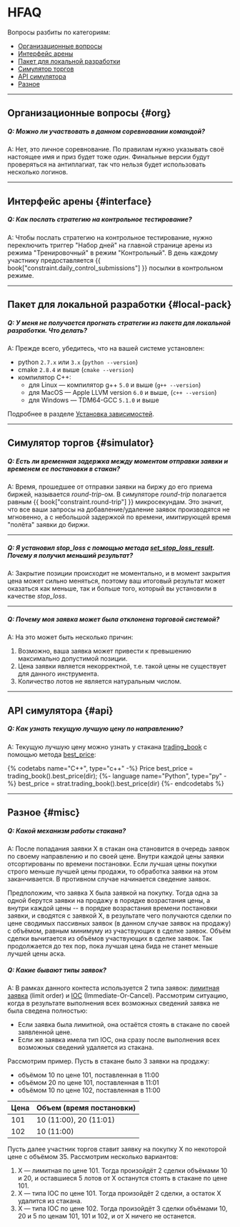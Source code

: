 # HFAQ

Вопросы разбиты по категориям:

- [Организационные вопросы](#org)
- [Интерфейс арены](#interface)
- [Пакет для локальной разработки](#local-pack)
- [Симулятор торгов](#simulator)
- [API симулятора](#api)
- [Разное](#misc)

---

## Организационные вопросы {#org}

<!-- TODO(asalikhov): it may change in the future -->
##### Q: Можно ли участвовать в данном соревновании командой?

A: Нет, это личное соревнование.
По правилам нужно указывать своё настоящее имя и приз будет тоже один.
Финальные версии будут проверяться на антиплагиат, так что нельзя будет использовать несколько логинов.

---

## Интерфейс арены {#interface}

##### Q: Как послать стратегию на контрольное тестирование?

A: Чтобы послать стратегию на контрольное тестирование, нужно переключить триггер "Набор дней" на главной странице арены из режима "Тренировочный" в режим "Контрольный".
В день каждому участнику предоставляется {{ book["constraint.daily_control_submissions"] }} посылки в контрольном режиме.

---

## Пакет для локальной разработки {#local-pack}

##### Q: У меня не получается прогнать стратегии из пакета для локальной разработки. Что делать?

A: Прежде всего, убедитесь, что на вашей системе установлен:

- python `2.7.x` или `3.x` (`python --version`)
- cmake `2.8.4` и выше (`cmake --version`)
- компилятор C++:
  - для Linux — компилятор g++ `5.0` и выше (`g++ --version`)
  - для MacOS — Apple LLVM version `6.0` и выше, (`c++ --version`)
  - для Windows — TDM64-GCC `5.1.0` и выше

Подробнее в разделе [Установка зависимостей](/local-pack/requirements.md).

---

## Симулятор торгов {#simulator}

##### Q: Есть ли временная задержка между моментом отправки заявки и временем ее постановки в стакан?

A: Время, прошедшее от отправки заявки на биржу до его приема биржей, называется *round-trip*-ом.
В симуляторе *round-trip* полагается равным {{ book["constraint.round-trip"] }} микросекундам.
Это значит, что все ваши запросы на добавление/удаление заявок производятся не мгновенно, а с небольшой задержкой по времени, имитирующей время "полёта" заявки до биржи.

---

##### Q: Я установил *stop_loss* c помощью метода [set_stop_loss_result](api/ParticipantStrategy.md#set_stop_loss_result). Почему я получил меньший результат?

A: Закрытие позиции происходит не моментально, и в момент закрытия цена может сильно меняться, поэтому ваш итоговый результат может оказаться как меньше, так и больше того, который вы установили в качестве *stop_loss*.

---

##### Q: Почему моя заявка может была отклонена торговой системой?

A: На это может быть несколько причин:

1. Возможно, ваша заявка может привести к превышению максимально допустимой позиции.
2. Цена заявки является некорректной, т.е. такой цены не существует для данного инструмента.
3. Количество лотов не является натуральным числом.

---

## API симулятора {#api}

##### Q: Как узнать текущую лучшую цену по направлению?

A: Текущую лучшую цену можно узнать у стакана [trading_book](api/ParticipantStrategy.md#trading_book) c помощью метода [best_price](api/OrderBook.md#best_price):

{% codetabs name="C++", type="c++" -%}
Price best_price = trading_book().best_price(dir);
{%- language name="Python", type="py" -%}
best_price = strat.trading_book().best_price(dir)
{%- endcodetabs %}

---

## Разное {#misc}

##### Q: Какой механизм работы стакана?

A: После попадания заявки X в стакан она становится в очередь заявок по своему направлению и по своей цене.
Внутри каждой цены заявки отсортированы по времени постановки.
Если лучшая цены покупки строго меньше лучшей цены продажи, то обработка заявки на этом заканчивается.
В противном случае начинается сведение заявок.

Предположим, что заявка X была заявкой на покупку.
Тогда одна за одной берутся заявки на продажу в порядке возрастания цены, а внутри каждой цены -- в порядке возрастания времени постановки заявки, и сводятся с заявкой X, в результате чего получаются сделки по цене сводимых пассивных заявок (в данном случае заявок на продажу) c объёмом, равным минимуму из участвующих в сделке заявок.
Объём сделки вычитается из объёмов участвующих в сделке заявок.
Так продолжается до тех пор, пока лучшая цена бида не станет меньше лучшей цены аска.

##### Q: Какие бывают типы заявок?

A: В рамках данного контеста используется 2 типа заявок: [лимитная заявка](terms.md#limit_order) (limit order) и [IOC](terms.md#ioc_order) (Immediate-Or-Cancel).
Рассмотрим ситуацию, когда в результате выполнения всех возможных сведений заявка не была сведена полностью:

- Если заявка была лимитной, она остаётся стоять в стакане по своей заявленной цене.
- Если же заявка имела тип IOC, она сразу после выполнения всех возможных сведений удаляется из стакана.

Рассмотрим пример.
Пусть в стакане было 3 заявки на продажу:

- объёмом 10 по цене 101, поставленная в 11:00
- объёмом 20 по цене 101, поставленная в 11:01
- объёмом 10 по цене 102, поставленная в 11:00

| Цена | Объем (время постановки) |
| --- | --- |
| 101 | 10 (11:00), 20 (11:01) |
| 102 | 10 (11:00) |

Пусть далее участник торгов ставит заявку на покупку X по некоторой цене с объёмом 35.
Рассмотрим несколько вариантов:

1. X — лимитная по цене 101.
  Тогда произойдёт 2 сделки объёмами 10 и 20, и оставшиеся 5 лотов от X останутся стоять в стакане по цене 101.
2. X — типа IOC по цене 101.
  Тогда произойдёт 2 сделки, а остаток X удалится из стакана.
3. X — типа IOC по цене 102.
  Тогда произойдёт 3 сделки объёмами 10, 20 и 5 по ценам 101, 101 и 102, и от X ничего не останется.
